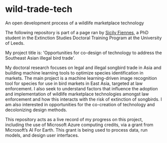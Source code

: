 # wild-trade-tech
An open development process of a wildlife marketplace technology


The following repository is part of a page ran by [Sicily Fiennes](https://biologicalsciences.leeds.ac.uk/biological-sciences/pgr/1934/sicily-fiennes), a PhD student in the Extinction Studies Doctoral Training Program at the University of Leeds. 

My project title is: 'Opportunities for co-design of technology to address the Southeast Asian illegal bird trade'.  
 

My doctoral research focuses on legal and illegal songbird trade in Asia and building machine learning tools to optimize species identification in markets. The main project is a machine learning-driven image recognition tool for species for use in bird markets in East Asia, targeted at law enforcement. I also seek to understand factors that influence the adoption and implementation of wildlife marketplace technologies amongst law enforcement and how this interacts with the risk of extinction of songbirds. I am also interested in opportunities for the co-creation of technology and decolonizing design methods. 

 

This repository acts as a live record of my progress on this project, including the use of Microsoft Azure computing credits, via a grant from Microsoft’s AI For Earth. This grant is being used to process data, run models, and design user interfaces. 

 
